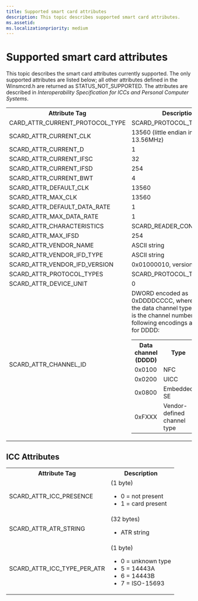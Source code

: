 ```yaml
---
title: Supported smart card attributes
description: This topic describes supported smart card attributes.
ms.assetid:
ms.localizationpriority: medium
---
```

# Supported smart card attributes
This topic describes the smart card attributes currently supported. The only supported attributes are listed below; all other attributes defined in the Winsmcrd.h are returned as STATUS_NOT_SUPPORTED. The attributes are described in *Interoperability Specification for ICCs and Personal Computer Systems*.

<table>
    <tbody>
        <tr>
            <th>Attribute Tag</th>
            <th>Description</th>
        </tr>
        <tr>
            <td>CARD_ATTR_CURRENT_PROTOCOL_TYPE</td>
            <td>SCARD_PROTOCOL_T1</td>
        </tr>
        <tr>
            <td>SCARD_ATTR_CURRENT_CLK</td>
            <td>13560 (little endian integer of 13.56MHz)</td>
        </tr>
        <tr>
            <td>SCARD_ATTR_CURRENT_D</td>
            <td>1</td>
        </tr>
        <tr>
            <td>SCARD_ATTR_CURRENT_IFSC</td>
            <td>32</td>
        </tr>
        <tr>
            <td>SCARD_ATTR_CURRENT_IFSD</td>
            <td>254</td>
        </tr>
        <tr>
            <td>SCARD_ATTR_CURRENT_BWT</td>
            <td>4</td>
        </tr>
        <tr>
            <td>SCARD_ATTR_DEFAULT_CLK</td>
            <td>13560</td>
        </tr>
        <tr>
            <td>SCARD_ATTR_MAX_CLK</td>
            <td>13560</td>
        </tr>
        <tr>
            <td>SCARD_ATTR_DEFAULT_DATA_RATE</td>
            <td>1</td>
        </tr>
        <tr>
            <td>SCARD_ATTR_MAX_DATA_RATE</td>
            <td>1</td>
        </tr>
        <tr>
            <td>SCARD_ATTR_CHARACTERISTICS</td>
            <td>SCARD_READER_CONTACTLESS</td>
        </tr>
        <tr>
            <td>SCARD_ATTR_MAX_IFSD</td>
            <td>254</td>
        </tr>
        <tr>
            <td>SCARD_ATTR_VENDOR_NAME</td>
            <td>ASCII string</td>
        </tr>
        <tr>
            <td>SCARD_ATTR_VENDOR_IFD_TYPE</td>
            <td>ASCII string</td>
        </tr>
        <tr>
            <td>SCARD_ATTR_VENDOR_IFD_VERSION</td>
            <td>0x01000010, version 1.0.0.1</td>
        </tr>
        <tr>
            <td>SCARD_ATTR_PROTOCOL_TYPES</td>
            <td>SCARD_PROTOCOL_T1</td>
        </tr>
        <tr>
            <td>SCARD_ATTR_DEVICE_UNIT</td>
            <td>0</td>
        </tr>
        <tr>
            <td>SCARD_ATTR_CHANNEL_ID</td>
            <td>
                DWORD encoded as 0xDDDDCCCC, where DDDD is the data channel type, and CCCC is the channel number. The following encodings are defined for DDDD:
                <table>
                    <tbody>
                        <tr>
                            <th>Data channel (DDDD)</th>
                            <th>Type</th>
                            <th>Channel number (CCCC)</th>
                        </tr>
                        <tr>
                            <td>0x0100</td>
                            <td>NFC</td>
                            <td>0</td>
                        </tr>
                        <tr>
                            <td>0x0200</td>
                            <td>UICC</td>
                            <td>0</td>
                        </tr>
                        <tr>
                            <td>0x0800</td>
                            <td>Embedded SE</td>
                            <td>0</td>
                        </tr>
                        <tr>
                            <td>0xFXXX</td>
                            <td>Vendor-defined channel type</td>
                            <td>vendor-defined</td>
                        </tr>                      
                    </tbody>
                </table>
            </td>
        </tr>
    <tbody>
</table>

## ICC Attributes

<table>
    <tbody>
        <tr>
            <th>Attribute Tag</th>
            <th>Description</th>
        </tr>
        <tr>
            <td>SCARD_ATTR_ICC_PRESENCE</td>
            <td>(1 byte)
                <ul>
                    <li> 0 = not present </li>
                    <li> 1 = card present</li>
                </ul>
            </td>
        </tr>
        <tr>
            <td>SCARD_ATTR_ATR_STRING</td>
            <td>(32 bytes)
                <ul>
                    <li> ATR string </li>
                </ul>
            </td>
        </tr>
        <tr>
            <td>SCARD_ATTR_ICC_TYPE_PER_ATR</td>
            <td>(1 byte)
                <ul>
                    <li> 0 = unknown type </li>
                    <li> 5 = 14443A </li>
                    <li> 6 = 14443B </li>
                    <li> 7 = ISO-15693 </li>
                </ul>
            </td>
        </tr>
